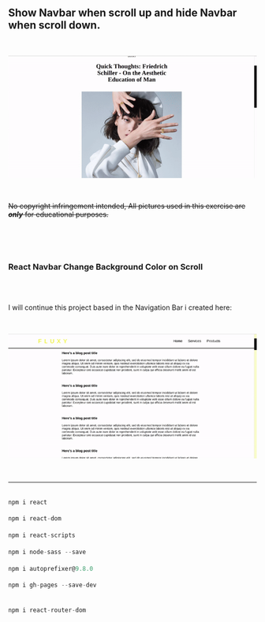 ## Show Navbar when scroll up and hide Navbar when scroll down.

<br>

[<img src="./src/img/preview.gif">](https://nadiamariduena.github.io/react-hide-show-onscroll/)

<br>

~~No copyright infringement intended, All pictures used in this exercise are **_only_** for educational purposes.~~

<br>
<br>
<br>

### React Navbar Change Background Color on Scroll

<br>
<br>

<p> I will continue this project based in the Navigation Bar i created here:</p>

<br>

[<img src="./src/img/preview-previous.gif">](https://nadiamariduena.github.io/react-navbar-change-onscroll1/)

<br>

<hr>

```javascript

npm i react

npm i react-dom

npm i react-scripts

npm i node-sass --save

npm i autoprefixer@9.8.0

npm i gh-pages --save-dev


npm i react-router-dom
```
